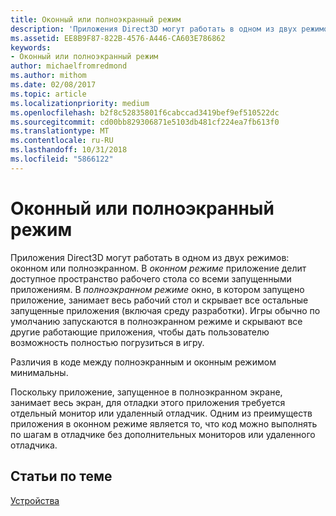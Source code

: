 ```yaml
---
title: Оконный или полноэкранный режим
description: 'Приложения Direct3D могут работать в одном из двух режимов: оконном или полноэкранном.'
ms.assetid: EE8B9F87-822B-4576-A446-CA603E786862
keywords:
- Оконный или полноэкранный режим
author: michaelfromredmond
ms.author: mithom
ms.date: 02/08/2017
ms.topic: article
ms.localizationpriority: medium
ms.openlocfilehash: b2f8c52835801f6cabccad3419bef9ef510522dc
ms.sourcegitcommit: cd00bb829306871e5103db481cf224ea7fb613f0
ms.translationtype: MT
ms.contentlocale: ru-RU
ms.lasthandoff: 10/31/2018
ms.locfileid: "5866122"
---
```

# <a name="span-iddirect3dconceptswindowedvsfull-screenmodespanwindowed-vs-full-screen-mode"></a><span id="direct3dconcepts.windowed_vs__full-screen_mode"></span>Оконный или полноэкранный режим


Приложения Direct3D могут работать в одном из двух режимов: оконном или полноэкранном. В *оконном режиме* приложение делит доступное пространство рабочего стола со всеми запущенными приложениям. В *полноэкранном режиме* окно, в котором запущено приложение, занимает весь рабочий стол и скрывает все остальные запущенные приложения (включая среду разработки). Игры обычно по умолчанию запускаются в полноэкранном режиме и скрывают все другие работающие приложения, чтобы дать пользователю возможность полностью погрузиться в игру.

Различия в коде между полноэкранным и оконным режимом минимальны.

Поскольку приложение, запущенное в полноэкранном экране, занимает весь экран, для отладки этого приложения требуется отдельный монитор или удаленный отладчик. Одним из преимуществ приложения в оконном режиме является то, что код можно выполнять по шагам в отладчике без дополнительных мониторов или удаленного отладчика.

## <a name="span-idrelated-topicsspanrelated-topics"></a><span id="related-topics"></span>Статьи по теме


[Устройства](devices.md)

 

 




